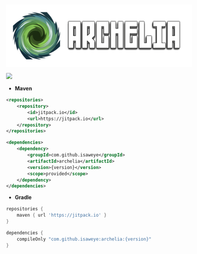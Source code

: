 <p align="left">
  <img src="docs/repository/banner.png"/>
</p>

[![](https://jitpack.io/v/isaweye/archelia.svg)](https://jitpack.io/#isaweye/archelia)

- **Maven**
```xml
<repositories>
    <repository>
        <id>jitpack.io</id>
        <url>https://jitpack.io</url>
    </repository>
</repositories>
```
```xml
<dependencies>
    <dependency>
        <groupId>com.github.isaweye</groupId>
        <artifactId>archelia</artifactId>
        <version>{version}</version>
        <scope>provided</scope>
    </dependency>
</dependencies>
```


- **Gradle**
```groovy
repositories {
    maven { url 'https://jitpack.io' }
}
```
```groovy
dependencies {
    compileOnly "com.github.isaweye:archelia:{version}"
}
```
